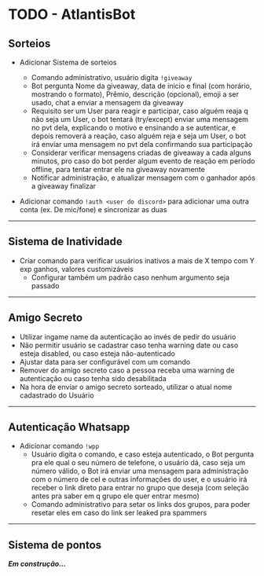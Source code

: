 # **TODO - AtlantisBot**

## **Sorteios**

- Adicionar Sistema de sorteios
  - Comando administrativo, usuário digita `!giveaway`
  - Bot pergunta Nome da giveaway, data de ínicio e final (com horário, mostrando o formato), Prêmio, descrição (opcional), emoji a ser usado, chat a enviar a mensagem da giveaway
  - Requisito ser um User para reagir e participar, caso alguém reaja q não seja um User, o bot tentará (try/except) enviar uma mensagem no pvt dela, explicando o motivo e ensinando a se autenticar, e depois removerá a reação, caso alguém reja e seja um User, o bot irá enviar uma mensagem no pvt dela confirmando sua participação
  - Considerar verificar mensagens criadas de giveaway a cada alguns minutos, pro caso do bot perder algum evento de reação em período offline, para tentar entrar ele na giveaway novamente
  - Notificar administração, e atualizar mensagem com o ganhador após a giveaway finalizar 

- Adicionar comando `!auth <user do discord>` para adicionar uma outra conta (ex. De mic/fone) e sincronizar as duas

---

## **Sistema de Inatividade**

- Criar comando para verificar usuários inativos a mais de X tempo com Y exp ganhos, valores customizáveis
  - Configurar também um padrão caso nenhum argumento seja passado

---

## **Amigo Secreto**

- Utilizar ingame name da autenticação ao invés de pedir do usuário
- Não permitir usuário se cadastrar caso tenha warning date ou caso esteja disabled, ou caso esteja não-autenticado
- Ajustar data para ser configurável com um comando
- Remover do amigo secreto caso a pessoa receba uma warning de autenticação ou caso tenha sido desabilitada
- Na hora de enviar o amigo secreto sorteado, utilizar o atual nome cadastrado do Usuário

---

## Autenticação Whatsapp

- Adicionar comando `!wpp`
  - Usuário digita o comando, e caso esteja autenticado, o Bot pergunta pra ele qual o seu número de telefone, o usuário dá, caso seja um número válido, o Bot irá enviar uma mensagem para administração com o número de cel e outras informações do user, e o usuário irá receber o link direto para entrar no grupo que deseja (com seleção antes pra saber em q grupo ele quer entrar mesmo)
  - Comando administrativo para setar os links dos grupos, para poder resetar eles em caso do link ser leaked pra spammers

---

## Sistema de pontos

***Em construção...***
